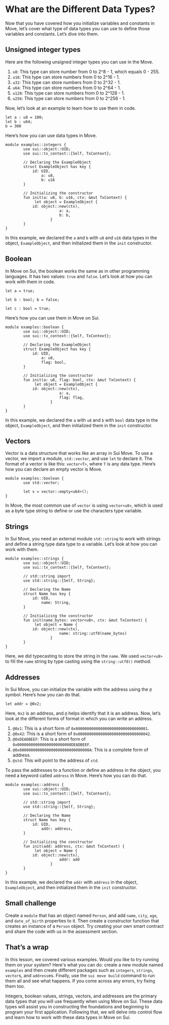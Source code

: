 # What are the Different Data Types?

Now that you have covered how you initialize variables and constants in Move, let’s cover what type of data types you can use to define those variables and constants. Let’s dive into them.

## Unsigned integer types

Here are the following unsigned integer types you can use in the Move.

1. `u8`: This type can store number from 0 to 2^8 - 1, which equals 0 - 255.
2. `u16`: This type can store numbers from 0 to 2^16 - 1.
3. `u32`: This type can store numbers from 0 to 2^32 - 1.
4. `u64`: This type can store numbers from 0 to 2^64 - 1.
5. `u128`: This type can store numbers from 0 to 2^128 - 1.
6. `u256`: This type can store numbers from 0 to 2^256 - 1.

Now, let’s look at an example to learn how to use them in code.

```
let a : u8 = 100;
let b : u64;
b = 300
```

Here’s how you can use data types in Move.

```
module examples::integers {
		use sui::object::UID;
		use sui::tx_context::{Self, TxContext};
		 
		// Declaring the ExampleObject
		struct ExampleObject has key {
		    id: UID,
				a: u8,
				b: u16
		}

		// Initializing the constructor
		fun init(a: u8, b: u16, ctx: &mut TxContext) {
		     let object = ExampleObject {
            id: object::new(ctx),
						a: a,
						b: b,
					}
		}
}
```

In this example, we declared the `a` and `b` with `u8` and `u16` data types in the object, `ExampleObject`, and then initialized them in the `init` constructor.

## Boolean

In Move on Sui, the boolean works the same as in other programming languages. It has two values: `true` and `false`. Let’s look at how you can work with them in code.

```
let a = true;
		 
let b : bool; b = false;

let c : bool = true;
```

Here’s how you can use them in Move on Sui.

```
module examples::boolean {
		use sui::object::UID;
		use sui::tx_context::{Self, TxContext};
		 
		// Declaring the ExampleObject
		struct ExampleObject has key {
		    id: UID,
				a: u8,
				flag: bool,
		}

		// Initializing the constructor
		fun init(a: u8, flag: bool, ctx: &mut TxContext) {
		     let object = ExampleObject {
            id: object::new(ctx),
						a: a,
						flag: flag,
					}
		}
}
```

In this example, we declared the `a` with `u8` and `b` with `bool` data type in the object, `ExampleObject`, and then initialized them in the `init` constructor.

## Vectors

Vector is a data structure that works like an array in Sui Move. To use a vector, we import a module,  `std::vector`, and use `let` to declare it. The format of a vector is like this: `vector<T>`, where `T` is any data type. Here’s how you can declare an empty vector is Move.

```
module examples::boolean {
		use std::vector;

		let v = vector::empty<u64>();
}
```

In Move, the most common use of `vector` is using `vector<u8>`, which is used as a byte type string to define or use the characters type variable.

## Strings

In Sui Move, you need an external module `std::string` to work with strings and define a string type data type to a variable. Let’s look at how you can work with them.

```
module examples::strings {
		use sui::object::UID;
		use sui::tx_context::{Self, TxContext};

		// std::string import
		use std::string::{Self, String};
		 
		// Declaring the Name
		struct Name has key {
		    id: UID,
				name: String,
		}

		// Initializing the constructor
		fun init(name_bytes: vector<u8>, ctx: &mut TxContext) {
		     let object = Name {
            id: object::new(ctx),
						name: string::utf8(name_bytes)
					}
		}
}
```

Here, we did typecasting to store the string in the `name`. We used `vector<u8>` to fill the `name` string by type casting using the `string::utf8()` method. 

## Addresses

In Sui Move, you can initialize the variable with the address using the `@` symbol. Here’s how you can do that.

```
let addr = @0x2;
```

Here, `0x2` is an address, and `@` helps identify that it is an address. Now, let’s look at the different forms of format in which you can write an address.

1. `@0x1`: This is a short form of `0x00000000000000000000000000000001`.
2. `@0x42`: This is a short form of `0x00000000000000000000000000000042`.
3. `@0xDEADBEEF`: This is a short form of `0x000000000000000000000000DEADBEEF`.
4. `@0x0000000000000000000000000000000A`: This is a complete form of address.
5. `@std`: This will point to the address of `std`.

To pass the addresses to a function or define an address in the object, you need a keyword called `address` in Move. Here’s how you can do that.

```
module examples::address {
		use sui::object::UID;
		use sui::tx_context::{Self, TxContext};

		// std::string import
		use std::string::{Self, String};
		 
		// Declaring the Name
		struct Name has key {
		    id: UID,
				addr: address,
		}

		// Initializing the constructor
		fun init(add: address, ctx: &mut TxContext) {
		     let object = Name {
            id: object::new(ctx),
						addr: add
					}
		}
}
```

In this example, we declared the `addr` with `address` in the object, `ExampleObject`, and then initialized them in the `init` constructor.

## Small challenge

Create a `module` that has an object named `Person`, and add `name`, `city`, `age`, and `date_of_birth` properties to it. Then create a constructor function that creates an instance of a `Person` object. Try creating your own smart contract and share the code with us in the assessment section.

## That’s a wrap

In this lesson, we covered various examples. Would you like to try running them on your system? Here's what you can do: create a new module named `examples` and then create different packages such as `integers`, `strings`, `vector`s, and `address`es. Finally, use the `sui move build` command to run them all and see what happens. If you come across any errors, try fixing them too.

Integers, boolean values, strings, vectors, and addresses are the primary data types that you will use frequently when using Move on Sui. These data types will assist you in constructing the foundations and beginning to program your first application. Following that, we will delve into control flow and learn how to work with these data types in Move on Sui.